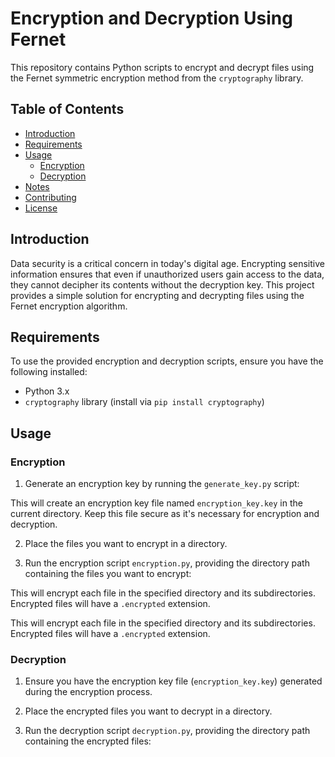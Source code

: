 # Encryption and Decryption Using Fernet

This repository contains Python scripts to encrypt and decrypt files using the Fernet symmetric encryption method from the `cryptography` library.

## Table of Contents

- [Introduction](#introduction)
- [Requirements](#requirements)
- [Usage](#usage)
  - [Encryption](#encryption)
  - [Decryption](#decryption)
- [Notes](#notes)
- [Contributing](#contributing)
- [License](#license)

## Introduction

Data security is a critical concern in today's digital age. Encrypting sensitive information ensures that even if unauthorized users gain access to the data, they cannot decipher its contents without the decryption key. This project provides a simple solution for encrypting and decrypting files using the Fernet encryption algorithm.

## Requirements

To use the provided encryption and decryption scripts, ensure you have the following installed:

- Python 3.x
- `cryptography` library (install via `pip install cryptography`)

## Usage

### Encryption

1. Generate an encryption key by running the `generate_key.py` script:


This will create an encryption key file named `encryption_key.key` in the current directory. Keep this file secure as it's necessary for encryption and decryption.

2. Place the files you want to encrypt in a directory.

3. Run the encryption script `encryption.py`, providing the directory path containing the files you want to encrypt:


This will encrypt each file in the specified directory and its subdirectories. Encrypted files will have a `.encrypted` extension.


This will encrypt each file in the specified directory and its subdirectories. Encrypted files will have a `.encrypted` extension.

### Decryption

1. Ensure you have the encryption key file (`encryption_key.key`) generated during the encryption process.

2. Place the encrypted files you want to decrypt in a directory.

3. Run the decryption script `decryption.py`, providing the directory path containing the encrypted files:



